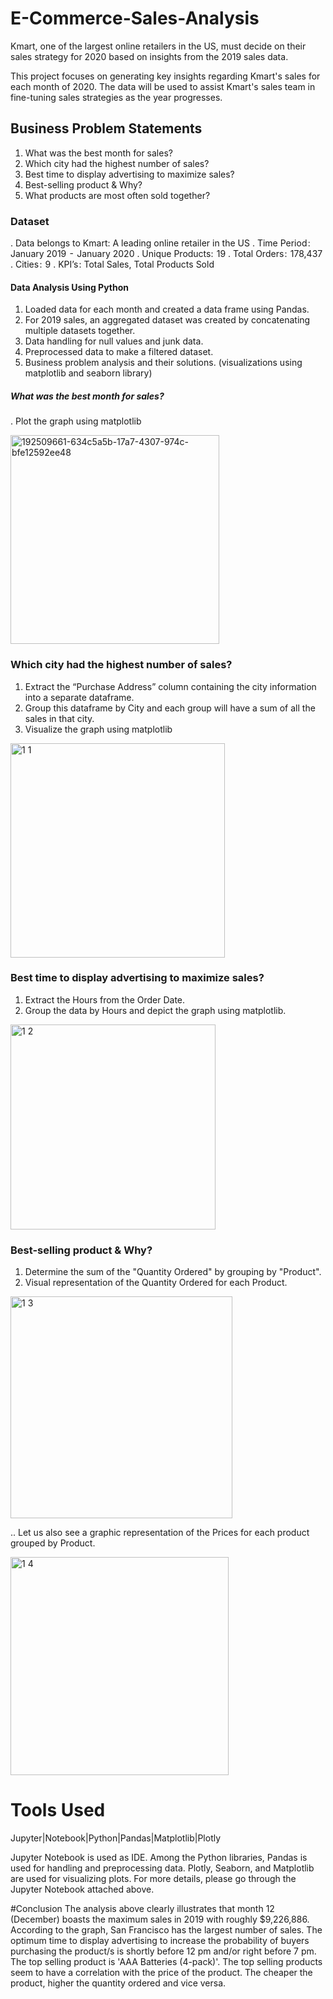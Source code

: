 # E-Commerce-Sales-Analysis
Kmart, one of the largest online retailers in the US, must decide on their sales strategy for 2020 based on insights from the 2019 sales data.

This project focuses on generating key insights regarding Kmart's sales for each month of 2020. The data will be used to assist Kmart's sales team in fine-tuning sales strategies as the year progresses.

## Business Problem Statements

1. What was the best month for sales?
2. Which city had the highest number of sales?
3. Best time to display advertising to maximize sales?
4. Best-selling product & Why?
5. What products are most often sold together?

### Dataset 

. Data belongs to Kmart: A leading online retailer in the US
. Time Period :  January 2019  -  January 2020
. Unique Products:  19
. Total Orders :  178,437
. Cities :  9
. KPI’s : Total Sales, Total Products Sold

#### Data Analysis Using Python
1. Loaded data for each month and created a data frame using Pandas.
2. For 2019 sales, an aggregated dataset was created by concatenating multiple datasets together.
3. Data handling for null values and junk data.
4. Preprocessed data to make a filtered dataset.
5. Business problem analysis and their solutions. (visualizations using matplotlib and seaborn library)

##### What was the best month for sales?
. Plot the graph using matplotlib

<img width="334" alt="192509661-634c5a5b-17a7-4307-974c-bfe12592ee48" src="https://github.com/haarisseraj2000/E-Commerce-Sales-Analysis/assets/83971005/71aefc3f-2e72-46dc-a2f8-158122a119e8">


### Which city had the highest number of sales?
1. Extract the “Purchase Address” column containing the city information into a separate dataframe.
2. Group this dataframe by City and each group will have a sum of all the sales in that city.
3. Visualize the graph using matplotlib

<img width="343" alt="1 1" src="https://github.com/haarisseraj2000/E-Commerce-Sales-Analysis/assets/83971005/ace516ae-979b-4437-85e8-a7aa2a66571b">

### Best time to display advertising to maximize sales?
1. Extract the Hours from the Order Date.
2. Group the data by Hours and depict the graph using matplotlib.

<img width="328" alt="1 2" src="https://github.com/haarisseraj2000/E-Commerce-Sales-Analysis/assets/83971005/321f279a-8469-406a-b119-5a1a457ecad1">

### Best-selling product & Why?
1. Determine the sum of the "Quantity Ordered" by grouping by "Product".
2. Visual representation of the Quantity Ordered for each Product.






<img width="355" alt="1 3" src="https://github.com/haarisseraj2000/E-Commerce-Sales-Analysis/assets/83971005/d8dc2bcb-50f7-4d0f-925c-a3ce1dec806b">

.. Let us also see a graphic representation of the Prices for each product grouped by Product.

<img width="349" alt="1 4" src="https://github.com/haarisseraj2000/E-Commerce-Sales-Analysis/assets/83971005/625a8d3a-4130-4a06-bbee-ff469c6aff45">


# Tools Used
Jupyter|Notebook|Python|Pandas|Matplotlib|Plotly

Jupyter Notebook is used as IDE.
Among the Python libraries, Pandas is used for handling and preprocessing data.
Plotly, Seaborn, and Matplotlib are used for visualizing plots.
For more details, please go through the Jupyter Notebook attached above.

#Conclusion
The analysis above clearly illustrates that month 12 (December) boasts the maximum sales in 2019 with roughly $9,226,886.
According to the graph, San Francisco has the largest number of sales.
The optimum time to display advertising to increase the probability of buyers purchasing the product/s is shortly before 12 pm and/or right before 7 pm.
The top selling product is 'AAA Batteries (4-pack)'. The top selling products seem to have a correlation with the price of the product. The cheaper the product, higher the quantity ordered and vice versa.

   

